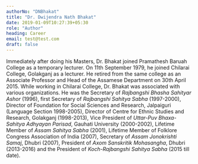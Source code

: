 ```yaml
---
authorNo: "DNBhakat" 
title: "Dr. Dwijendra Nath Bhakat"
date: 2019-01-09T10:27:39+05:30
role: "Author"
heading: Career
email: test@test.com
draft: false
---
```


Immediately after doing his Masters, Dr. Bhakat joined Pramathesh Baruah College as a temporary lecturer. On 11th September 1979, he joined Chilarai College, Golakganj as a lecturer. He retired from the same college as an Associate Professor and Head of the Assamese Department on 30th April 2015.
While working in Chilarai College, Dr. Bhakat was associated with various organizations. He was the Secretary of *Rajbangshi Bhasha Sahityar Ashor* (1996), first Secretary of *Rajbangshi Sahitya Sabha* (1997-2000), Director of Foundation for Social Sciences and Research, Jalpaiguri (Language Section 1998-2005), Director of Centre for Ethnic Studies and Research, Golakganj (1998-2013), Vice President of *Uttar-Puv Bhaxa-Sahitya Adhyayan Parisad*, Gauhati University (2000-2002), Lifetime Member of *Assam Sahitya Sabha* (2001), Lifetime Member of Folklore Congress Association of India (2007), Secretary of *Assam Jonokrishti Samaj*, Dhubri (2007), President of *Axom Sanskritik Mohasangha*, Dhubri (2013-2016) and the President of *Koch-Rajbangshi Sahitya Sabha* (2015 till date).

